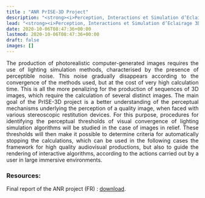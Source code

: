 ```yaml
---
title : "ANR PrISE-3D Project"
description: "<strong><i>Perception, Interactions et Simulation d’Eclairage 3D</i></strong> (PrISE-3D) is a French ANR project."
lead: "<strong><i>Perception, Interactions et Simulation d’Eclairage 3D</i></strong> (PrISE-3D) is a French ANR project."
date: 2020-10-06T08:47:36+00:00
lastmod: 2020-10-06T08:47:36+00:00
draft: false
images: []
---
```


<div style="text-align: justify">
The production of photorealistic computer-generated images requires the use of lighting simulation methods, characterised by the presence of perceptible noise. 
This noise gradually disappears according to the convergence of the methods used, but at the cost of very high calculation time. This is all the more penalizing for the production of sequences of 3D images, which require the calculation of several distinct images. 
The main goal of the PrISE-3D project is a better understanding of the perceptual mechanisms underlying the perception of a quality image, when faced with various stereoscopic restitution devices. For this purpose, procedures for identifying the perceptual thresholds of visual convergence of lighting simulation algorithms will be studied in the case of images in relief. 
These thresholds will then make it possible to determine criteria for automatically stopping the calculations, which can be used in the following cases the framework for high quality audiovisual productions, but also to guide the rendering of interactive algorithms, according to the actions carried out by a user in large immersive environments.

### Resources:

Final report of the ANR project (FR) : 
[download](others/ANR_PrISE3D_Compte-rendu_final.pdf).
</div>

<br />


